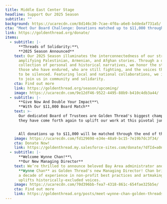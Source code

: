 ```yaml
---
title: Middle East Center Stage
headline: Support Our 2025 Season
subtitle: ""
background: https://ucarecdn.com/8d146c30-7cae-4f0a-a6e8-bddedaf731a5/
cta: "Meet Our Board Challenge: Donations matched up to $11,000 through this week!"
link: https://goldenthread.org/donate/
items:
  - subtitle: |-
      **Threads of Solidarity:**\
      **2﻿025 Season Announced**
    text: Our 2025 Season illuminates the interconnectedness of our struggles
      amplifying Palestinian, Armenian, and Afghan stories. Through a diverse
      collection of personal and historical narratives, we honor the strength of
      those who have endured, who are still fighting, and the voices that refuse
      to be silenced. Featuring local and national collaborations, we invite you
      to join us in community and solidarity.
    cta: Find out more
    link: https://goldenthread.org/season/upcoming/
    image: https://ucarecdn.com/9e12df46-9522-4495-88b9-b410c4db3a44/
  - subtitle: |-
      **Give Now A﻿nd Double Your Impact**\
      **With Our $11,000 Board Match**
    text: >-
      Our dedicated Board of Trustees are Golden Thread's biggest champions, and
      they have come forth again to uplift our work at this pivotal juncture. 


      A﻿ll donations up to $11,000 will be matched through the end of this week!
    image: https://ucarecdn.com/fd129698-e34e-48a9-bc15-7e19b7dc3f34/
    cta: Donate Now!
    link: https://goldenthread.my.salesforce-sites.com/donate/?dfId=a0n3Z00000tn4RsQAI
  - subtitle: |-
      **Welcome Wynne Chan!**\
      **O﻿ur New Managing Director**
    text: We’re thrilled to announce beloved Bay Area administrator and artist
      **Wynne Chan** as Golden Thread's new Managing Director! Chan brings over
      a decade of experience in non-profit best practices and artmaking that
      uplifts historically-excluded voices.
    image: https://ucarecdn.com/70d396bb-fea7-4318-861c-654fae325b5e/
    cta: Find out more
    link: https://goldenthread.org/posts/meet-wynne-chan-golden-threads-new-managing-director/
---
```

